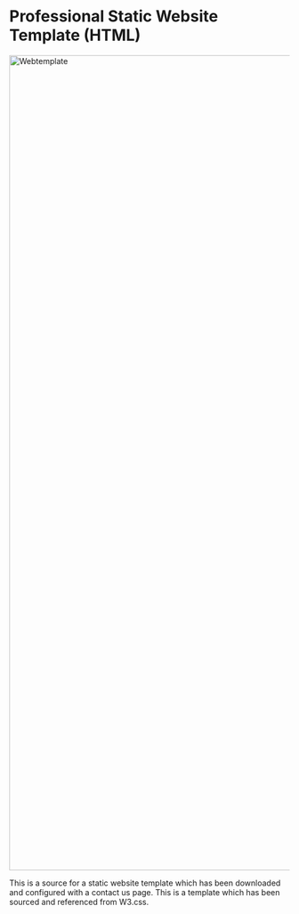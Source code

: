 # Professional Static Website Template (HTML) 
<img width="2664" height="1464" alt="Webtemplate" src="https://github.com/user-attachments/assets/41fcf663-9e61-4500-bb97-032f1405ddf0" />

This is a source for a static website template which has been downloaded and configured with a contact us page. This is a template which has been sourced and referenced from W3.css.
